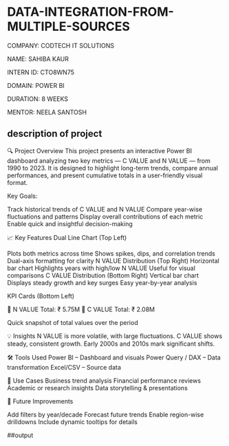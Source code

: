 # DATA-INTEGRATION-FROM-MULTIPLE-SOURCES

COMPANY: CODTECH IT SOLUTIONS

NAME: SAHIBA KAUR

INTERN ID: CTO8WN75

DOMAIN: POWER BI

DURATION: 8 WEEKS

MENTOR: NEELA SANTOSH

## description of project 

🔍 Project Overview
This project presents an interactive Power BI dashboard analyzing two key metrics — C VALUE and N VALUE — from 1990 to 2023. It is designed to highlight long-term trends, compare annual performances, and present cumulative totals in a user-friendly visual format.

Key Goals:

Track historical trends of C VALUE and N VALUE
Compare year-wise fluctuations and patterns
Display overall contributions of each metric
Enable quick and insightful decision-making

📈 Key Features
Dual Line Chart (Top Left)

Plots both metrics across time
Shows spikes, dips, and correlation trends
Dual-axis formatting for clarity
N VALUE Distribution (Top Right)
Horizontal bar chart
Highlights years with high/low N VALUE
Useful for visual comparisons
C VALUE Distribution (Bottom Right)
Vertical bar chart
Displays steady growth and key surges
Easy year-by-year analysis

KPI Cards (Bottom Left)

📌 N VALUE Total: ₹ 5.75M
📌 C VALUE Total: ₹ 2.08M

Quick snapshot of total values over the period

💡 Insights
N VALUE is more volatile, with large fluctuations.
C VALUE shows steady, consistent growth.
Early 2000s and 2010s mark significant shifts.

🛠️ Tools Used
Power BI – Dashboard and visuals
Power Query / DAX – Data transformation
Excel/CSV – Source data

🚀 Use Cases
Business trend analysis
Financial performance reviews
Academic or research insights
Data storytelling & presentations

🔮 Future Improvements

Add filters by year/decade
Forecast future trends
Enable region-wise drilldowns
Include dynamic tooltips for details

##output 
